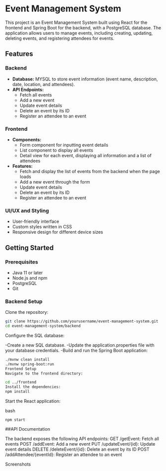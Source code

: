 # Event Management System

This project is an Event Management System built using React for the frontend and Spring Boot for the backend, with a PostgreSQL database. The application allows users to manage events, including creating, updating, deleting events, and registering attendees for events.

## Features

### Backend
- **Database:** MYSQL to store event information (event name, description, date, location, and attendees).
- **API Endpoints:** 
  - Fetch all events
  - Add a new event
  - Update event details
  - Delete an event by its ID
  - Register an attendee to an event

### Frontend
- **Components:**
  - Form component for inputting event details
  - List component to display all events
  - Detail view for each event, displaying all information and a list of attendees
- **Features:**
  - Fetch and display the list of events from the backend when the page loads
  - Add a new event through the form
  - Update event details
  - Delete an event by its ID
  - Register an attendee to an event

### UI/UX and Styling
- User-friendly interface
- Custom styles written in CSS
- Responsive design for different device sizes

## Getting Started

### Prerequisites
- Java 11 or later
- Node.js and npm
- PostgreSQL
- Git

### Backend Setup

 Clone the repository:
   ```bash
   git clone https://github.com/yourusername/event-management-system.git
   cd event-management-system/backend
   ```


Configure the SQL database:

-Create a new SQL database.
-Update the application.properties file with your database credentials.
-Build and run the Spring Boot application:


```bash
./mvnw clean install
./mvnw spring-boot:run
Frontend Setup
Navigate to the frontend directory:
```

```bash
cd ../frontend
Install the dependencies:
npm install
```

Start the React application:

bash
```
npm start

```
##API Documentation

The backend exposes the following API endpoints:
GET /getEvent: Fetch all events
POST /addEvent: Add a new event
PUT /updateEvent/{id}: Update event details
DELETE /deleteEvent/{id}: Delete an event by its ID
POST /addAttendee/{eventId}: Register an attendee to an event


Screenshots
